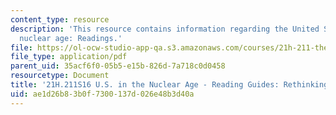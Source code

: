 ```yaml
---
content_type: resource
description: 'This resource contains information regarding the United States in the
  nuclear age: Readings.'
file: https://ol-ocw-studio-app-qa.s3.amazonaws.com/courses/21h-211-the-united-states-in-the-nuclear-age-spring-2016/ae1d26b83b0f7300137d026e48b3d40a_MIT21H_211S16_Nature.pdf
file_type: application/pdf
parent_uid: 35acf6f0-05b5-e15b-826d-7a718c0d0458
resourcetype: Document
title: '21H.211S16 U.S. in the Nuclear Age - Reading Guides: Rethinking Nature'
uid: ae1d26b8-3b0f-7300-137d-026e48b3d40a
---
```

